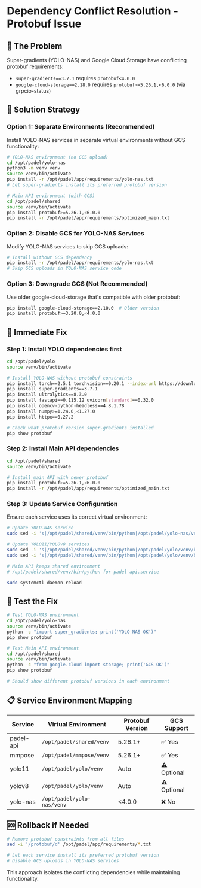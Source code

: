 # Dependency Conflict Resolution - Protobuf Issue

## 🚨 The Problem

Super-gradients (YOLO-NAS) and Google Cloud Storage have conflicting protobuf requirements:

- `super-gradients==3.7.1` requires `protobuf<4.0.0`
- `google-cloud-storage==2.18.0` requires `protobuf>=5.26.1,<6.0.0` (via grpcio-status)

## 🎯 Solution Strategy

### Option 1: Separate Environments (Recommended)
Install YOLO-NAS services in separate virtual environments without GCS functionality:

```bash
# YOLO-NAS environment (no GCS upload)
cd /opt/padel/yolo-nas
python3 -m venv venv
source venv/bin/activate
pip install -r /opt/padel/app/requirements/yolo-nas.txt
# Let super-gradients install its preferred protobuf version

# Main API environment (with GCS)
cd /opt/padel/shared
source venv/bin/activate
pip install protobuf>=5.26.1,<6.0.0
pip install -r /opt/padel/app/requirements/optimized_main.txt
```

### Option 2: Disable GCS for YOLO-NAS Services
Modify YOLO-NAS services to skip GCS uploads:

```bash
# Install without GCS dependency
pip install -r /opt/padel/app/requirements/yolo-nas.txt
# Skip GCS uploads in YOLO-NAS service code
```

### Option 3: Downgrade GCS (Not Recommended)
Use older google-cloud-storage that's compatible with older protobuf:

```bash
pip install google-cloud-storage==2.10.0  # Older version
pip install protobuf>=3.20.0,<4.0.0
```

## 🔧 Immediate Fix

### Step 1: Install YOLO dependencies first
```bash
cd /opt/padel/yolo
source venv/bin/activate

# Install YOLO-NAS without protobuf constraints
pip install torch==2.5.1 torchvision==0.20.1 --index-url https://download.pytorch.org/whl/cu121
pip install super-gradients==3.7.1
pip install ultralytics==8.3.0
pip install fastapi==0.115.12 uvicorn[standard]==0.32.0
pip install opencv-python-headless==4.8.1.78
pip install numpy>=1.24.0,<1.27.0
pip install httpx==0.27.2

# Check what protobuf version super-gradients installed
pip show protobuf
```

### Step 2: Install Main API dependencies
```bash
cd /opt/padel/shared
source venv/bin/activate

# Install main API with newer protobuf
pip install protobuf>=5.26.1,<6.0.0
pip install -r /opt/padel/app/requirements/optimized_main.txt
```

### Step 3: Update Service Configuration
Ensure each service uses its correct virtual environment:

```bash
# Update YOLO-NAS service
sudo sed -i 's|/opt/padel/shared/venv/bin/python|/opt/padel/yolo-nas/venv/bin/python|g' /etc/systemd/system/yolo-nas.service

# Update YOLO11/YOLOv8 services  
sudo sed -i 's|/opt/padel/shared/venv/bin/python|/opt/padel/yolo/venv/bin/python|g' /etc/systemd/system/yolo11.service
sudo sed -i 's|/opt/padel/shared/venv/bin/python|/opt/padel/yolo/venv/bin/python|g' /etc/systemd/system/yolov8.service

# Main API keeps shared environment
# /opt/padel/shared/venv/bin/python for padel-api.service

sudo systemctl daemon-reload
```

## 🧪 Test the Fix

```bash
# Test YOLO-NAS environment
cd /opt/padel/yolo-nas
source venv/bin/activate
python -c "import super_gradients; print('YOLO-NAS OK')"
pip show protobuf

# Test Main API environment  
cd /opt/padel/shared
source venv/bin/activate
python -c "from google.cloud import storage; print('GCS OK')"
pip show protobuf

# Should show different protobuf versions in each environment
```

## 📋 Service Environment Mapping

| Service | Virtual Environment | Protobuf Version | GCS Support |
|---------|-------------------|------------------|-------------|
| padel-api | `/opt/padel/shared/venv` | 5.26.1+ | ✅ Yes |
| mmpose | `/opt/padel/mmpose/venv` | 5.26.1+ | ✅ Yes |
| yolo11 | `/opt/padel/yolo/venv` | Auto | ⚠️ Optional |
| yolov8 | `/opt/padel/yolo/venv` | Auto | ⚠️ Optional |
| yolo-nas | `/opt/padel/yolo-nas/venv` | <4.0.0 | ❌ No |

## 🆘 Rollback if Needed

```bash
# Remove protobuf constraints from all files
sed -i '/protobuf/d' /opt/padel/app/requirements/*.txt

# Let each service install its preferred protobuf version
# Disable GCS uploads in YOLO-NAS services
```

This approach isolates the conflicting dependencies while maintaining functionality.